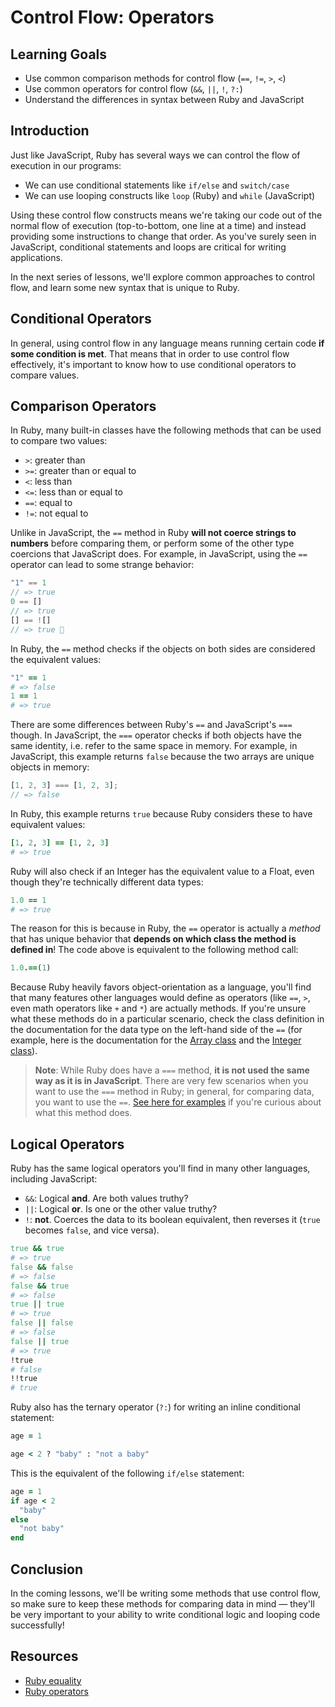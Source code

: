 # Control Flow: Operators

## Learning Goals

- Use common comparison methods for control flow (`==`, `!=`, `>`, `<`)
- Use common operators for control flow (`&&`, `||`, `!`, `?:`)
- Understand the differences in syntax between Ruby and JavaScript

## Introduction

Just like JavaScript, Ruby has several ways we can control the flow of execution
in our programs:

- We can use conditional statements like `if/else` and `switch/case`
- We can use looping constructs like `loop` (Ruby) and `while` (JavaScript)

Using these control flow constructs means we're taking our code out of the
normal flow of execution (top-to-bottom, one line at a time) and instead
providing some instructions to change that order. As you've surely seen in
JavaScript, conditional statements and loops are critical for writing
applications.

In the next series of lessons, we'll explore common approaches to control flow,
and learn some new syntax that is unique to Ruby.

## Conditional Operators

In general, using control flow in any language means running certain code **if
some condition is met**. That means that in order to use control flow
effectively, it's important to know how to use conditional operators to
compare values.

## Comparison Operators

In Ruby, many built-in classes have the following methods that can be used to
compare two values:

- `>`: greater than
- `>=`: greater than or equal to
- `<`: less than
- `<=`: less than or equal to
- `==`: equal to
- `!=`: not equal to

Unlike in JavaScript, the `==` method in Ruby **will not coerce strings to
numbers** before comparing them, or perform some of the other type coercions
that JavaScript does. For example, in JavaScript, using the `==` operator can
lead to some strange behavior:

```js
"1" == 1
// => true
0 == []
// => true
[] == ![]
// => true 🤔
```

In Ruby, the `==` method checks if the objects on both sides are considered the
equivalent values:

```rb
"1" == 1
# => false
1 == 1
# => true
```

There are some differences between Ruby's `==` and JavaScript's `===` though. In
JavaScript, the `===` operator checks if both objects have the same identity,
i.e. refer to the same space in memory. For example, in JavaScript, this example
returns `false` because the two arrays are unique objects in memory:

```js
[1, 2, 3] === [1, 2, 3];
// => false
```

In Ruby, this example returns `true` because Ruby considers these to have
equivalent values:

```rb
[1, 2, 3] == [1, 2, 3]
# => true
```

Ruby will also check if an Integer has the equivalent value to a Float, even
though they're technically different data types:

```rb
1.0 == 1
# => true
```

The reason for this is because in Ruby, the `==` operator is actually a _method_
that has unique behavior that **depends on which class the method is defined
in**! The code above is equivalent to the following method call:

```rb
1.0.==(1)
```

Because Ruby heavily favors object-orientation as a language, you'll find
that many features other languages would define as operators (like `==`, `>`,
even math operators like `+` and `*`) are actually methods. If you're unsure
what these methods do in a particular scenario, check the class definition in
the documentation for the data type on the left-hand side of the `==` (for
example, here is the documentation for the [Array class][array ==] and the
[Integer class][integer ==]).

[array ==]: https://ruby-doc.org/core-2.7.3/Array.html#method-i-3D-3D
[integer ==]: https://ruby-doc.org/core-2.7.3/Integer.html#method-i-3D-3D

> **Note**: While Ruby does have a `===` method, **it is not used the same way
> as it is in JavaScript**. There are very few scenarios when you want to use
> the `===` method in Ruby; in general, for comparing data, you want to use the
> `==`. [See here for examples][ruby ===] if you're curious about what this
> method does.

[ruby ===]: https://stackoverflow.com/questions/3422223/vs-in-ruby/3422349#3422349

## Logical Operators

Ruby has the same logical operators you'll find in many other languages,
including JavaScript:

- `&&`: Logical **and**. Are both values truthy?
- `||`: Logical **or**. Is one or the other value truthy?
- `!`: **not**. Coerces the data to its boolean equivalent, then reverses it
  (`true` becomes `false`, and vice versa).

```rb
true && true
# => true
false && false
# => false
false && true
# => false
true || true
# => true
false || false 
# => false
false || true
# => true
!true
# false
!!true
# true
```

Ruby also has the ternary operator (`?:`) for writing an inline conditional
statement:

```rb
age = 1

age < 2 ? "baby" : "not a baby"
```

This is the equivalent of the following `if/else` statement:

```rb
age = 1
if age < 2
  "baby"
else
  "not baby"
end
```

## Conclusion

In the coming lessons, we'll be writing some methods that use control flow, so
make sure to keep these methods for comparing data in mind — they'll be
very important to your ability to write conditional logic and looping code
successfully!

## Resources

- [Ruby equality](https://www.rubyguides.com/2017/03/ruby-equality/)
- [Ruby operators](https://www.rubyguides.com/2018/07/ruby-operators/)
